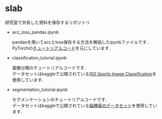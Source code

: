 # slab
研究室で共有した資料を保存するリポジトリ

- acc_loss_pandas.ipynb

    pandasを用いてaccとloss保存する方法を解説したipynbファイルです．  
    PyTorchの[チュートリアルコード](https://pytorch.org/tutorials/beginner/transfer_learning_tutorial.html)を元にしています．

- classification_tutorial.ipynb

    画像分類のチュートリアルコードです．  
    データセットはkaggleで公開されている[100 Sports Image Classification](https://www.kaggle.com/datasets/gpiosenka/sports-classification)を使用しています．

- segmentation_tutorial.ipynb

    セグメンテーションのチュートリアルコードです．  
    データセットはkaggleで公開されている[脳腫瘍のデータセット](https://www.kaggle.com/datasets/nikhilroxtomar/brain-tumor-segmentation)を使用しています．
